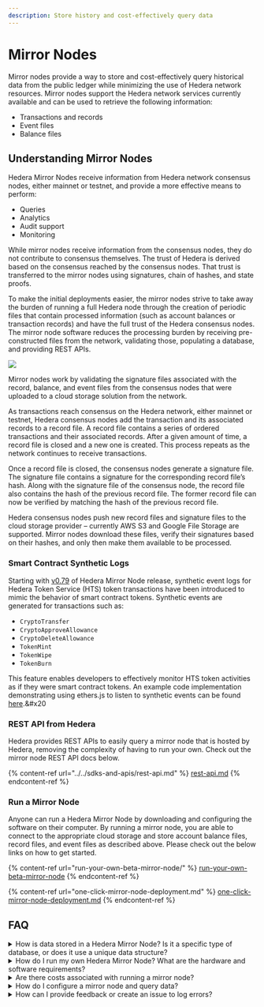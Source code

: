 ```yaml
---
description: Store history and cost-effectively query data
---
```


# Mirror Nodes

Mirror nodes provide a way to store and cost-effectively query historical data from the public ledger while minimizing the use of Hedera network resources. Mirror nodes support the Hedera network services currently available and can be used to retrieve the following information:

* Transactions and records
* Event files
* Balance files

## Understanding Mirror Nodes

Hedera Mirror Nodes receive information from Hedera network consensus nodes, either mainnet or testnet, and provide a more effective means to perform:

* Queries
* Analytics
* Audit support
* Monitoring

While mirror nodes receive information from the consensus nodes, they do not contribute to consensus themselves. The trust of Hedera is derived based on the consensus reached by the consensus nodes. That trust is transferred to the mirror nodes using signatures, chain of hashes, and state proofs.

To make the initial deployments easier, the mirror nodes strive to take away the burden of running a full Hedera node through the creation of periodic files that contain processed information (such as account balances or transaction records) and have the full trust of the Hedera consensus nodes. The mirror node software reduces the processing burden by receiving pre-constructed files from the network, validating those, populating a database, and providing REST APIs.

![](https://github.com/hashgraph/hedera-docs/blob/l10n\_translation-staging/es/es/.gitbook/assets/betamirrornode-overview.jpg)

Mirror nodes work by validating the signature files associated with the record, balance, and event files from the consensus nodes that were uploaded to a cloud storage solution from the network.

As transactions reach consensus on the Hedera network, either mainnet or testnet, Hedera consensus nodes add the transaction and its associated records to a record file. A record file contains a series of ordered transactions and their associated records. After a given amount of time, a record file is closed and a new one is created. This process repeats as the network continues to receive transactions.

Once a record file is closed, the consensus nodes generate a signature file. The signature file contains a signature for the corresponding record file’s hash. Along with the signature file of the consensus node, the record file also contains the hash of the previous record file. The former record file can now be verified by matching the hash of the previous record file.

Hedera consensus nodes push new record files and signature files to the cloud storage provider – currently AWS S3 and Google File Storage are supported. Mirror nodes download these files, verify their signatures based on their hashes, and only then make them available to be processed.

### Smart Contract Synthetic Logs

Starting with [v0.79](../../networks/release-notes/mirror-node.md#v0.79) of Hedera Mirror Node release, synthetic event logs for Hedera Token Service (HTS) token transactions have been introduced to mimic the behavior of smart contract tokens. Synthetic events are generated for transactions such as:

* `CryptoTransfer`
* `CryptoApproveAllowance`
* `CryptoDeleteAllowance`
* `TokenMint`
* `TokenWipe`
* `TokenBurn`

This feature enables developers to effectively monitor HTS token activities as if they were smart contract tokens. An example code implementation demonstrating using ethers.js to listen to synthetic events can be found [here](https://github.com/ed-marquez/hedera-example-hts-synthetic-events-sdk-ethers).\&#x20

### REST API from Hedera

Hedera provides REST APIs to easily query a mirror node that is hosted by Hedera, removing the complexity of having to run your own. Check out the mirror node REST API docs below.

{% content-ref url="../../sdks-and-apis/rest-api.md" %}
[rest-api.md](../../sdks-and-apis/rest-api.md)
{% endcontent-ref %}

### Run a Mirror Node

Anyone can run a Hedera Mirror Node by downloading and configuring the software on their computer. By running a mirror node, you are able to connect to the appropriate cloud storage and store account balance files, record files, and event files as described above. Please check out the below links on how to get started.

{% content-ref url="run-your-own-beta-mirror-node/" %}
[run-your-own-beta-mirror-node](run-your-own-beta-mirror-node/)
{% endcontent-ref %}

{% content-ref url="one-click-mirror-node-deployment.md" %}
[one-click-mirror-node-deployment.md](one-click-mirror-node-deployment.md)
{% endcontent-ref %}

## FAQ

<details>

<summary>How is data stored in a Hedera Mirror Node? Is it a specific type of database, or does it use a unique data structure?</summary>

Hedera Mirror Nodes use [PostgreSQL](../../support-and-community/glossary.md#postgresql) databases to store the transaction and event data organized in a structure that mirrors the Hedera Network. Once the mirror node receives record files from Hedera Consensus nodes, the data is validated and loaded into the database.\&#x20

</details>

<details>

<summary>How do I run my own Hedera Mirror Node? What are the hardware and software requirements?</summary>

Setting up a Hedera Mirror Node involves both hardware and software components. The requirements can be found [here](run-your-own-beta-mirror-node/).

To run your mirror node, follow the steps in the "[Run Your Own Mirror Node](run-your-own-beta-mirror-node/)" guide.

</details>

<details>

<summary>Are there costs associated with running a mirror node?</summary>

No, Hedera does not charge for running a mirror node. However, there are costs associated with purchasing the hardware, internet connection, and potential cloud service fees. The hardware and software requirements can be found [here](run-your-own-beta-mirror-node/).

</details>

<details>

<summary>How do I configure a mirror node and query data?</summary>

You can configure your own Hedera Mirror Node by following the step-by-step instructions provided in the "[How to Configure a Mirror Node and Query Data](../../tutorials/more-tutorials/how-to-configure-a-mirror-node-and-query-specific-data.md)" guide. The guide provides instructions on prerequisites, node setup, configuration, and querying the node. Additionally, you can find more details about retention and transaction and entity filtering in the guide.

</details>

<details>

<summary>How can I provide feedback or create an issue to log errors?</summary>

To provide feedback or log errors, please refer to the [Contributing Guide](../../support-and-community/contributing-guide.md) and submit an issue in the Hedera Docs [GitHub repository](https://github.com/hashgraph/hedera-json-rpc-relay/issues).

</details>
